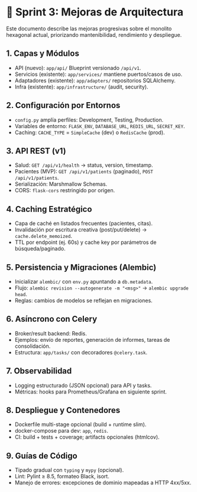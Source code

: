 # 🧭 Sprint 3: Mejoras de Arquitectura

Este documento describe las mejoras progresivas sobre el monolito hexagonal actual, priorizando mantenibilidad, rendimiento y despliegue.

## 1. Capas y Módulos

- API (nuevo): `app/api/` Blueprint versionado `/api/v1`.
- Servicios (existente): `app/services/` mantiene puertos/casos de uso.
- Adaptadores (existente): `app/adapters/` repositorios SQLAlchemy.
- Infra (existente): `app/infrastructure/` (audit, security).

## 2. Configuración por Entornos

- `config.py` amplía perfiles: Development, Testing, Production.
- Variables de entorno: `FLASK_ENV`, `DATABASE_URL`, `REDIS_URL`, `SECRET_KEY`.
- Caching: `CACHE_TYPE` = `SimpleCache` (dev) o `RedisCache` (prod).

## 3. API REST (v1)

- Salud: `GET /api/v1/health` → status, version, timestamp.
- Pacientes (MVP): `GET /api/v1/patients` (paginado), `POST /api/v1/patients`.
- Serialización: Marshmallow Schemas.
- CORS: `flask-cors` restringido por origen.

## 4. Caching Estratégico

- Capa de caché en listados frecuentes (pacientes, citas).
- Invalidación por escritura creativa (post/put/delete) → `cache.delete_memoized`.
- TTL por endpoint (ej. 60s) y cache key por parámetros de búsqueda/paginado.

## 5. Persistencia y Migraciones (Alembic)

- Inicializar `alembic/` con `env.py` apuntando a `db.metadata`.
- Flujo: `alembic revision --autogenerate -m "<msg>"` → `alembic upgrade head`.
- Reglas: cambios de modelos se reflejan en migraciones.

## 6. Asíncrono con Celery

- Broker/result backend: Redis.
- Ejemplos: envío de reportes, generación de informes, tareas de consolidación.
- Estructura: `app/tasks/` con decoradores `@celery.task`.

## 7. Observabilidad

- Logging estructurado (JSON opcional) para API y tasks.
- Métricas: hooks para Prometheus/Grafana en siguiente sprint.

## 8. Despliegue y Contenedores

- Dockerfile multi-stage opcional (build + runtime slim).
- docker-compose para dev: `app`, `redis`.
- CI: build + tests + coverage; artifacts opcionales (htmlcov).

## 9. Guías de Código

- Tipado gradual con `typing` y `mypy` (opcional).
- Lint: Pylint ≥ 8.5, formateo Black, isort.
- Manejo de errores: excepciones de dominio mapeadas a HTTP 4xx/5xx.
